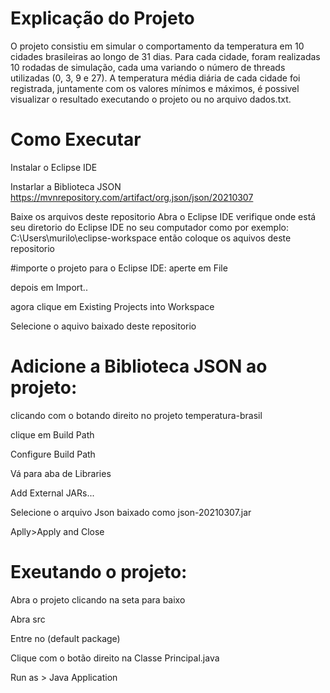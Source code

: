 # Explicação do Projeto 


O projeto consistiu em simular o comportamento da temperatura em 10 cidades brasileiras ao longo de 31 dias. Para cada cidade, foram realizadas 10 rodadas de simulação, cada uma variando o número de threads utilizadas (0, 3, 9 e 27). A temperatura média diária de cada cidade foi registrada, juntamente com os valores mínimos e máximos, é possivel visualizar o resultado executando o projeto ou no arquivo dados.txt.



# Como Executar

Instalar o Eclipse IDE

Instarlar a Biblioteca JSON https://mvnrepository.com/artifact/org.json/json/20210307

Baixe os arquivos deste repositorio 
Abra o Eclipse IDE
verifique onde está seu diretorio do Eclipse IDE no seu computador como por exemplo: C:\Users\murilo\eclipse-workspace então coloque os aquivos deste repositorio

#importe o projeto para o Eclipse IDE:
aperte em File 

depois em Import..

agora clique em Existing Projects into Workspace

Selecione o aquivo baixado deste repositorio


# Adicione a Biblioteca JSON ao projeto: 

clicando com o botando direito no projeto temperatura-brasil 

clique em Build Path

Configure Build Path

Vá para aba de Libraries

Add External JARs...

Selecione o arquivo Json baixado como json-20210307.jar

Aplly>Apply and Close

# Exeutando o projeto:

Abra o projeto clicando na seta para baixo 

Abra src

Entre no (default package)

Clique com o botão direito na Classe Principal.java

Run as > Java Application



